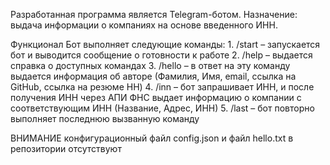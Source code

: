 Разработанная программа является Telegram-ботом.
Назначение: выдача информации о компаниях на основе введенного ИНН.

Функционал
 Бот выполняет следующие команды:
    1. /start – запускается бот и выводится сообщение о готовности к работе
    2. /help – выдается справка о доступных командах
    3. /hello – в ответ на эту команду выдается информация об авторе (Фамилия, Имя, email, ссылка на GitHub, ссылка на резюме HH) 
    4. /inn – бот запрашивает ИНН, и после получения ИНН через АПИ ФНС выдает информацию о компании с соответствующим ИНН (Название, Адрес, ИНН) 
    5. /last – бот повторно выполняет последнюю вызванную команду

ВНИМАНИЕ конфигурационный файл config.json и файл hello.txt в репозитории отсутствуют
